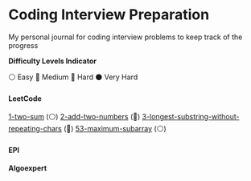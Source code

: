# Coding Interview Preparation
My personal journal for coding interview problems to keep track of the progress

__Difficulty Levels Indicator__
 
 :white_circle: Easy
 :large_blue_circle: Medium
 :red_circle: Hard
 :black_circle: Very Hard

#### LeetCode
[1-two-sum](leetcode/1_two_sum.cpp) (:white_circle:)
[2-add-two-numbers](leetcode/2_add_two_numbers.cpp) (:large_blue_circle:)
[3-longest-substring-without-repeating-chars](leetcode/3_longest_substr_without_repeating_chars.cpp) (:large_blue_circle:)
[53-maximum-subarray](leetcode/53_maximum_subarray.cpp) (:white_circle:)

#### EPI

#### Algoexpert